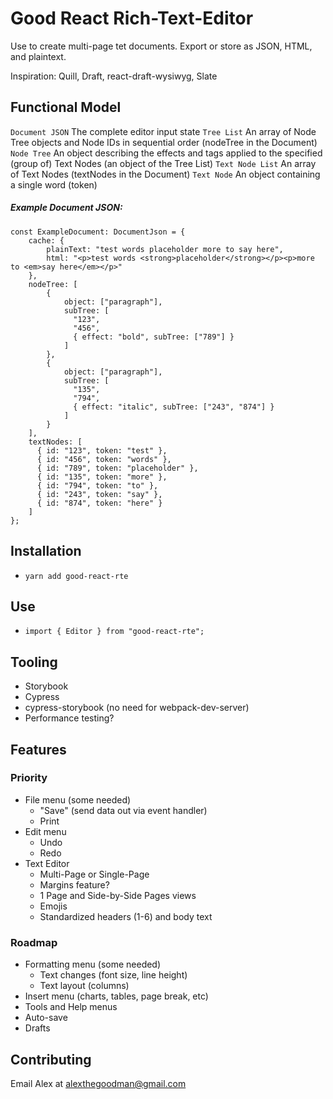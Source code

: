 # Good React Rich-Text-Editor

Use to create multi-page tet documents. Export or store as JSON, HTML, and plaintext. 

Inspiration: Quill, Draft, react-draft-wysiwyg, Slate

## Functional Model

`Document JSON`
The complete editor input state
`Tree List`
An array of Node Tree objects and Node IDs in sequential order (nodeTree in the Document)
`Node Tree`
An object describing the effects and tags applied to the specified (group of) Text Nodes (an object of the Tree List)
`Text Node List`
An array of Text Nodes (textNodes in the Document)
`Text Node`
An object containing a single word (token)
<br />

##### Example Document JSON:
```
const ExampleDocument: DocumentJson = {
    cache: {
        plainText: "test words placeholder more to say here",
        html: "<p>test words <strong>placeholder</strong></p><p>more to <em>say here</em></p>"
    },
    nodeTree: [
        {
            object: ["paragraph"],
            subTree: [
              "123",
              "456",
              { effect: "bold", subTree: ["789"] }
            ]
        },
        {
            object: ["paragraph"],
            subTree: [
              "135",
              "794",
              { effect: "italic", subTree: ["243", "874"] }
            ]
        }
    ],
    textNodes: [
      { id: "123", token: "test" }, 
      { id: "456", token: "words" },
      { id: "789", token: "placeholder" },
      { id: "135", token: "more" },
      { id: "794", token: "to" },
      { id: "243", token: "say" },
      { id: "874", token: "here" }
    ]
};
```

## Installation

- `yarn add good-react-rte`

## Use

- `import { Editor } from "good-react-rte";`

## Tooling

- Storybook
- Cypress
- cypress-storybook (no need for webpack-dev-server)
- Performance testing?

## Features

### Priority

- File menu (some needed)
  - "Save" (send data out via event handler)
  - Print
- Edit menu
  - Undo
  - Redo
- Text Editor
  - Multi-Page or Single-Page
  - Margins feature?
  - 1 Page and Side-by-Side Pages views
  - Emojis
  - Standardized headers (1-6) and body text

### Roadmap

- Formatting menu (some needed)
  - Text changes (font size, line height)
  - Text layout (columns)
- Insert menu (charts, tables, page break, etc)
- Tools and Help menus
- Auto-save
- Drafts

## Contributing

Email Alex at alexthegoodman@gmail.com
